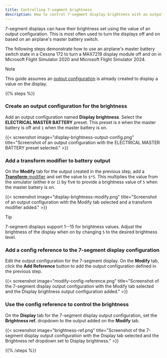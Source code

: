 ```yaml
---
title: Controlling 7-segment brightness
description: How to control 7-segment display brightness with an output variable.
---
```


7-segment displays can have their brightness set using the value of an output configuration. This is most often used to turn the displays off and on based on an airplane's master battery switch.

The following steps demonstrate how to use an airplane's master battery switch state in a Cessna 172 to turn a MAX7219 display module off and on in Microsoft Flight Simulator 2020 and Microsoft Flight Simulator 2024.

> [!NOTE]
> This guide assumes an [output configuration](/devices/seven-segment-display/configuring-output/) is already created to display a value on the display.

{{% steps %}}

### Create an output configuration for the brightness

Add an output configuration named **Display brightness**. Select the **ELECTRICAL MASTER BATTERY** preset. This preset is `0` when the master battery is off and `1` when the master battery is on.

{{< screenshot image="display-brightness-output-config.png" title="Screenshot of an output configuration with the ELECTRICAL MASTER BATTERY preset selected." >}}

### Add a transform modifier to battery output

On the **Modify** tab for the output created in the previous step, add a [**Transform** modifier](/features/modifiers/transform/) and set the value to `$*5`. This multiplies the value from the simulator (either `0` or `1`) by five to provide a brightness value of `5` when the master battery is on.

{{< screenshot image="display-brightness-modify.png" title="Screenshot of an output configuration with the Modify tab selected and a transform modifier added." >}}

> [!TIP]
> 7-segment displays support 1--15 for brightness values. Adjust the brightness of the display when on by changing `5` to the desired brightness level.

### Add a config reference to the 7-segment display configuration

Edit the output configuration for the 7-segment display. On the **Modify** tab, click the **Add Reference** button to add the output configuration defined in the previous step.

{{< screenshot image="modify-config-reference.png" title="Screenshot of the 7-segment display output configuration with the Modify tab selected and the Display brightness output configuration added." >}}

### Use the config reference to control the brightness

On the **Display** tab for the 7-segment display output configuration, set the **Brightness ref.** dropdown to the output added on the **Modify** tab.

{{< screenshot image="brightness-ref.png" title="Screenshot of the 7-segment display output configuration with the Display tab selected and the Brightness ref dropdown set to Display brightness." >}}

{{% /steps %}}
